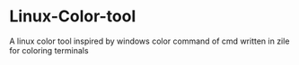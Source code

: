 # Linux-Color-tool
A linux color tool inspired by windows color command of cmd written in zile for coloring terminals
